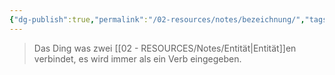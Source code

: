 ```yaml
---
{"dg-publish":true,"permalink":"/02-resources/notes/bezeichnung/","tags":["datenbank"],"noteIcon":"","updated":"2025-08-26T16:35:02.000+02:00"}
---
```


> Das Ding was zwei [[02 - RESOURCES/Notes/Entität\|Entität]]en verbindet, es wird immer als ein Verb eingegeben.

